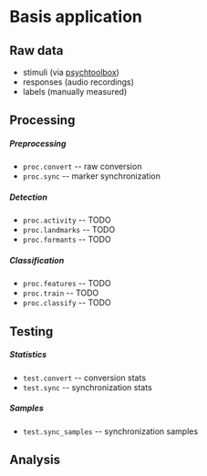 Basis application
=================

Raw data
--------

- stimuli (via [psychtoolbox](http://psychtoolbox.org/))
- responses (audio recordings)
- labels (manually measured)

Processing
----------

##### Preprocessing

- `proc.convert` -- raw conversion
- `proc.sync` -- marker synchronization

##### Detection

- `proc.activity` -- TODO
- `proc.landmarks` -- TODO
- `proc.formants` -- TODO

##### Classification

- `proc.features` -- TODO
- `proc.train` -- TODO
- `proc.classify` -- TODO

Testing
-------

##### Statistics

- `test.convert` -- conversion stats
- `test.sync` -- synchronization stats

##### Samples

- `test.sync_samples` -- synchronization samples

Analysis
--------

